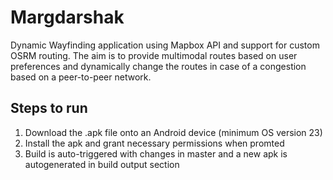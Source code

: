 # Margdarshak
Dynamic Wayfinding application using Mapbox API and support for custom OSRM routing. The aim is to provide multimodal routes based on user preferences and dynamically change the routes in case of a congestion based on a peer-to-peer network.

## Steps to run
1. Download the .apk file onto an Android device (minimum OS version 23)
2. Install the apk and grant necessary permissions when promted
3. Build is auto-triggered with changes in master and a new apk is autogenerated in build output section
